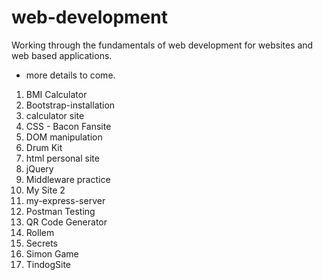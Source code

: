 # web-development

Working through the fundamentals of web development for websites and web based applications.

- more details to come.

 1. BMI Calculator
 2. Bootstrap-installation
 3. calculator site
 4. CSS - Bacon Fansite
 5. DOM manipulation
 6. Drum Kit
 7. html personal site
 8. jQuery
 9. Middleware practice
10. My Site 2
11. my-express-server
12. Postman Testing
13. QR Code Generator
14. Rollem
15. Secrets
16. Simon Game
17. TindogSite